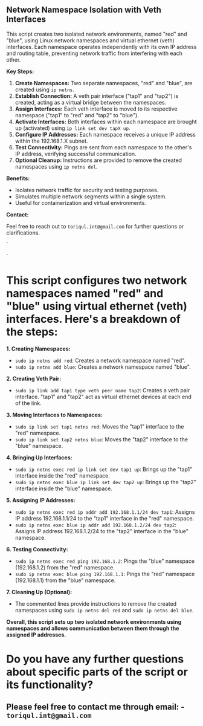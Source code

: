 ## Network Namespace Isolation with Veth Interfaces

This script creates two isolated network environments, named "red" and "blue", using Linux network namespaces and virtual ethernet (veth) interfaces. Each namespace operates independently with its own IP address and routing table, preventing network traffic from interfering with each other.

**Key Steps:**

1. **Create Namespaces:** Two separate namespaces, "red" and "blue", are created using `ip netns`.
2. **Establish Connection:** A veth pair interface ("tap1" and "tap2") is created, acting as a virtual bridge between the namespaces.
3. **Assign Interfaces:** Each veth interface is moved to its respective namespace ("tap1" to "red" and "tap2" to "blue").
4. **Activate Interfaces:** Both interfaces within each namespace are brought up (activated) using `ip link set dev tapX up`.
5. **Configure IP Addresses:** Each namespace receives a unique IP address within the 192.168.1.X subnet.
6. **Test Connectivity:** Pings are sent from each namespace to the other's IP address, verifying successful communication.
7. **Optional Cleanup:** Instructions are provided to remove the created namespaces using `ip netns del`.

**Benefits:**

- Isolates network traffic for security and testing purposes.
- Simulates multiple network segments within a single system.
- Useful for containerization and virtual environments.

**Contact:**

Feel free to reach out to `toriqul.int@gmail.com` for further questions or clarifications.





`




`


# This script configures two network namespaces named "red" and "blue" using virtual ethernet (veth) interfaces. Here's a breakdown of the steps:

**1. Creating Namespaces:**

- `sudo ip netns add red`: Creates a network namespace named "red".
- `sudo ip netns add blue`: Creates a network namespace named "blue".

**2. Creating Veth Pair:**

- `sudo ip link add tap1 type veth peer name tap2`: Creates a veth pair interface. "tap1" and "tap2" act as virtual ethernet devices at each end of the link.

**3. Moving Interfaces to Namespaces:**

- `sudo ip link set tap1 netns red`: Moves the "tap1" interface to the "red" namespace.
- `sudo ip link set tap2 netns blue`: Moves the "tap2" interface to the "blue" namespace.

**4. Bringing Up Interfaces:**

- `sudo ip netns exec red ip link set dev tap1 up`: Brings up the "tap1" interface inside the "red" namespace.
- `sudo ip netns exec blue ip link set dev tap2 up`: Brings up the "tap2" interface inside the "blue" namespace.

**5. Assigning IP Addresses:**

- `sudo ip netns exec red ip addr add 192.168.1.1/24 dev tap1`: Assigns IP address 192.168.1.1/24 to the "tap1" interface in the "red" namespace.
- `sudo ip netns exec blue ip addr add 192.168.1.2/24 dev tap2`: Assigns IP address 192.168.1.2/24 to the "tap2" interface in the "blue" namespace.

**6. Testing Connectivity:**

- `sudo ip netns exec red ping 192.168.1.2`: Pings the "blue" namespace (192.168.1.2) from the "red" namespace.
- `sudo ip netns exec blue ping 192.168.1.1`: Pings the "red" namespace (192.168.1.1) from the "blue" namespace.

**7. Cleaning Up (Optional):**

- The commented lines provide instructions to remove the created namespaces using `sudo ip netns del red` and `sudo ip netns del blue`.

**Overall, this script sets up two isolated network environments using namespaces and allows communication between them through the assigned IP addresses.**

# Do you have any further questions about specific parts of the script or its functionality?
## Please feel free to contact me through email: - `toriqul.int@gmail.com`
